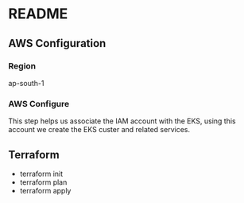 # README

## AWS Configuration

### Region
ap-south-1

### AWS Configure
This step helps us associate the IAM account with the EKS, using this account we create the EKS custer and related services.

## Terraform
- terraform init
- terraform plan
- terraform apply
